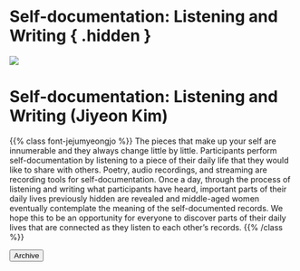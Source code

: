# Self-documentation: Listening and Writing { .hidden }

<div class="lg:flex">
<div class="lg:flex-1 lg:py-8">
<img class="lg:w-5/6 lg:mt-4 m-auto" src="/images/program_selfrecord.jpg">
<br/>
</div>

<div class="lg:flex-1 lg:px-8 lg:py-8 lg:mt-4">
<!--  -->
<!-- ## **일정** -->
<!--  - 서울 11/6, 11/13, 11/20 (총 3회) 매주 금요일 오후 2시 -->
<!--  - 광주 12/4, 12/11, 12/18 (총 3회) 매주 금요일 오후 2시 -->
<!--  -->
<!-- ## **장소** -->
<!--  - 서울 여성을 위한 열린 기술랩 (서울시 중구 을지로 157 대림상가) -->
<!--  - 광주 바림 (광주광역시 동구 중앙로196번길 31-17 3층) -->
<!--  -->
<!-- ## **대상** -->
<!--  - 중년여성모임에 관심있는 50대 이상의 여성 누구나 -->
<!--  - 자신의 일상을 시와 소리로 기록하고, 발신하고 싶은 사람 -->
<!--  - 서로가 서로를 듣는 귀가 되어줄 수 있는 사람 -->
<!--  - 광주: 6명 서울: 6명 -->
<!--  -->
<!-- <br/> -->
<!-- <a href="https://i.0makes0.com/record_gwangju" target="_blank"> -->
<!-- <button class="bg-black text-white border border-black rounded p-1 over:bg-gray-10 over:text-black">신청하기(광주)</button> -->
<!-- </a> -->

<!-- <button class="bg-black text-white border border-black rounded p-1 over:bg-gray-10 over:text-black">모집완료(광주/서울)</button> -->

# Self-documentation: Listening and Writing (Jiyeon Kim) 

{{% class font-jejumyeongjo %}}
The pieces that make up your self are innumerable and they always change little by little. Participants perform self-documentation by listening to a piece of their daily life that they would like to share with others. Poetry, audio recordings, and streaming are recording tools for self-documentation. Once a day, through the process of listening and writing what participants have heard, important parts of their daily lives previously hidden are revealed and middle-aged women eventually contemplate the meaning of the self-documented records. We hope this to be an opportunity for everyone to discover parts of their daily lives that are connected as they listen to each other’s records.
{{% /class %}}

<a href="/en/archive/1">
<button class="bg-black text-white border border-black rounded p-1 over:bg-gray-10 over:text-black">Archive</button>
</a>

</div>
</div>

<!-- **김지연**은 바깥에서 소리를 녹음하며 경험한 순간들, 말없이 허밍으로 노래를 짓는 순간들이 좋아서 소리와 음악 작업을 시작했다. 이른 아침 뒷산을 산책하는 시간을 하루 중 가장 아끼며, 산책이 남기는 조각들을 모아보려 애쓰는 과정이 지금은 일기나 시 같은 것을 쓰는 일이 되었다. 내가 만드는 것이 어떤 기록이 될 수 있다는 것을 타인을 통해 알았다. 11(십일)이라는 이름으로 몇장의 전자음악, 피아노 연주 음반을 냈고, 김지연으로 설치, 영화음악 작업을 한다. 이강일 작가와 ‘웨더리포트’라는 듀오로 틈틈이 제주의 날씨를 스트리밍 했고, 2018년부터는 제주 거로마을의 소리환경을 상시 스트리밍하고 있다. 여러 매체로 작업을 하더라도 쓰는 일이라는 점에서 통한다고 생각한다. https://teum11.github.io/JiyeonKim-11/post/news.html -->

